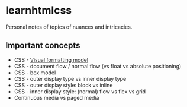 # learnhtmlcss

Personal notes of topics of nuances and intricacies.

## Important concepts
* CSS - [Visual formatting model](https://developer.mozilla.org/en-US/docs/Web/CSS/Visual_formatting_model)
* CSS - document flow / normal flow (vs float vs absolute positioning)
* CSS - box model
* CSS - outer display type vs inner display type
* CSS - outer display style: block vs inline
* CSS - inner display style: (normal) flow vs flex vs grid
* Continuous media vs paged media
